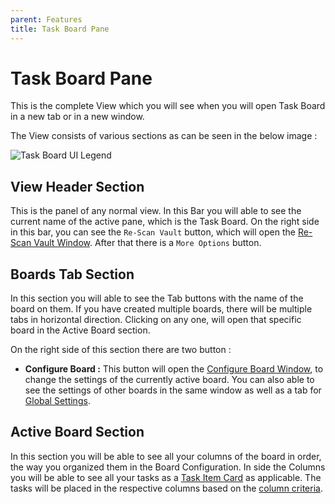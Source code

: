 ```yaml
---
parent: Features
title: Task Board Pane
---
```


# Task Board Pane

This is the complete View which you will see when you will open Task Board in a new tab or in a new window.

The View consists of various sections as can be seen in the below image :

![Task Board UI Legend](../assets/TaskBoardUIBreakLegend.png)

## View Header Section

This is the panel of any normal view. In this Bar you will able to see the current name of the active pane, which is the Task Board. On the right side in this bar, you can see the `Re-Scan Vault` button, which will open the [Re-Scan Vault Window](./ReScan_Vault_Feature.md). After that there is a `More Options` button.

## Boards Tab Section

In this section you will able to see the Tab buttons with the name of the board on them. If you have created multiple boards, there will be multiple tabs in horizontal direction. Clicking on any one, will open that specific board in the Active Board section.

On the right side of this section there are two button :

- **Configure Board :** This button will open the [Configure Board Window](../How_To/HowToUseBoardSettings.md), to change the settings of the currently active board. You can also able to see the settings of other boards in the same window as well as a tab for [Global Settings](../How_To/HowToUseGlobalSettings.md).

## Active Board Section

In this section you will be able to see all your columns of the board in order, the way you organized them in the Board Configuration. In side the Columns you will be able to see all your tasks as a [Task Item Card](Features/Task_Item_Card.md) as applicable. The tasks will be placed in the respective columns based on the [column criteria](Features/Types_Of_Columns.md).
